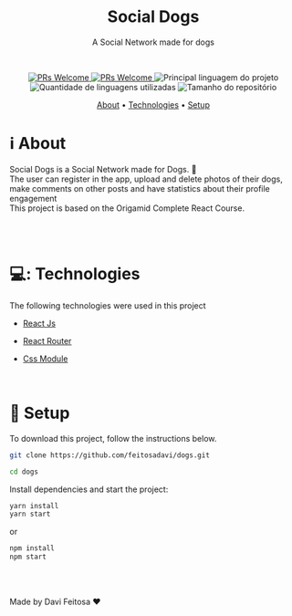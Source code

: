 <div>
<h1 align="center">
  <b>Social Dogs</b>
</h1>
<p align="center">A Social Network made for dogs</p><br>
</div>

<div align="center" id="top"> 
<!--   <img src="./dogs/public/gif.gif" alt="Dogs" />

  &#xa0;

  <!-- <a href="https://dogs.netlify.com">Demo</a> -->
</div>

<p align="center">
  <a href="http://makeapullrequest.com">
    <img src="https://img.shields.io/badge/progress-100%25-brightgreen.svg" alt="PRs Welcome">
  </a>
  <a href="http://makeapullrequest.com">
    <img src="https://img.shields.io/badge/contribuition-welcome-brightgreen.svg" alt="PRs Welcome">
  </a>
  <img alt="Principal linguagem do projeto" src="https://img.shields.io/github/languages/top/feitosadavi/dogs?color=56BEB8">

  <img alt="Quantidade de linguagens utilizadas" src="https://img.shields.io/github/languages/count/feitosadavi/dogs?color=56BEB8">

  <img alt="Tamanho do repositório" src="https://img.shields.io/github/repo-size/feitosadavi/dogs?color=56BEB8">
</p>

<p align="center">
 <a href="#about">About</a> • 
 <a href="#technologies">Technologies</a> • 
 <a href="#setup">Setup</a> 
</p>

# ℹ️ About

Social Dogs is a Social Network made for Dogs. 🐶 <br>
The user can register in the app, upload and delete photos of their dogs, make comments on other posts and have statistics about their profile engagement<br>
This project is based on the Origamid Complete React Course.<br><br>

  <br>

# 💻: Technologies ##

The following technologies were used in this project

- [React Js](https://pt-br.reactjs.org/)
- [React Router](https://reactrouter.com/)
- [Css Module](https://github.com/css-modules/css-modules)

  <br>

# 🚀 Setup

To download this project, follow the instructions below.

```sh
git clone https://github.com/feitosadavi/dogs.git

cd dogs
```

Install dependencies and start the project:

```sh
yarn install
yarn start
```

or

```sh
npm install
npm start
```

<br><br>

Made by Davi Feitosa ❤️
